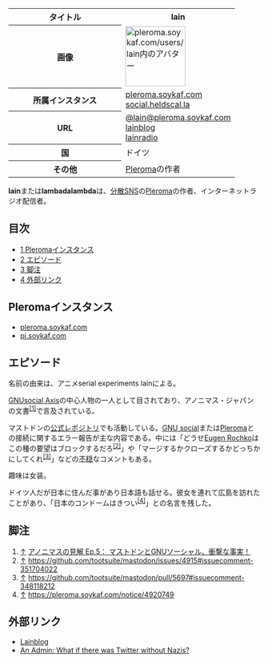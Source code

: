 <div>

<table>
<colgroup>
<col style="width: 50%" />
<col style="width: 50%" />
</colgroup>
<tbody>
<tr class="header">
<th>タイトル</th>
<th>lain</th>
</tr>

<tr class="odd">
<th>画像</th>
<td><a href="/%E3%83%95%E3%82%A1%E3%82%A4%E3%83%AB:Lain.png" title="pleroma.soykaf.com/users/lain内のアバター"><img src="/images/thumb/6/66/Lain.png/120px-Lain.png" srcset="/images/thumb/6/66/Lain.png/180px-Lain.png 1.5x, /images/thumb/6/66/Lain.png/240px-Lain.png 2x" width="120" height="120" alt="pleroma.soykaf.com/users/lain内のアバター" /></a></td>
</tr>
<tr class="even">
<th scope="row">所属インスタンス</th>
<td><a href="https://pleroma.soykaf.com/users/lain" rel="nofollow">pleroma.soykaf.com</a><br />
<a href="https://social.heldscal.la/lambadalambda" rel="nofollow">social.heldscal.la</a></td>
</tr>
<tr class="odd">
<th scope="row">URL</th>
<td><a href="https://pleroma.soykaf.com/users/lain" rel="nofollow">@lain@pleroma.soykaf.com</a><br />
<a href="https://blog.soykaf.com/" rel="nofollow">lainblog</a><br />
<a href="https://lainradio.club" rel="nofollow">lainradio</a></td>
</tr>
<tr class="even">
<th scope="row">国</th>
<td>ドイツ</td>
</tr>
<tr class="odd">
<th scope="row">その他</th>
<td><a href="/Pleroma" title="Pleroma">Pleroma</a>の作者</td>
</tr>
</tbody>
</table>

  
**lain**または**lambadalambda**は、[分散SNS](/%E5%88%86%E6%95%A3SNS "分散SNS")の[Pleroma](/Pleroma "Pleroma")の作者、インターネットラジオ配信者。

<div>

<div lang="ja" dir="ltr">

## 目次

</div>

-   [1 Pleromaインスタンス](#Pleroma.E3.82.A4.E3.83.B3.E3.82.B9.E3.82.BF.E3.83.B3.E3.82.B9)
-   [2 エピソード](#.E3.82.A8.E3.83.94.E3.82.BD.E3.83.BC.E3.83.89)
-   [3 脚注](#.E8.84.9A.E6.B3.A8)
-   [4 外部リンク](#.E5.A4.96.E9.83.A8.E3.83.AA.E3.83.B3.E3.82.AF)

</div>

## Pleromaインスタンス

-   <a href="https://pleroma.soykaf.com" rel="nofollow">pleroma.soykaf.com</a>
-   <a href="https://pi.soykaf.com/" rel="nofollow">pi.soykaf.com</a>

## エピソード

名前の由来は、アニメserial experiments lainによる。

[GNUsocial Axis](/GNUsocial_Axis "GNUsocial Axis")の中心人物の一人として目されており、アノニマス・ジャパンの文書<sup>[\[1\]](#cite_note-1)</sup>で言及されている。

マストドンの[公式レポジトリ](/%E3%83%9E%E3%82%B9%E3%83%88%E3%83%89%E3%83%B3%E5%85%AC%E5%BC%8F%E3%83%AC%E3%83%9D%E3%82%B8%E3%83%88%E3%83%AA "マストドン公式レポジトリ")でも活動している。[GNU social](/GNU_social "GNU social")または[Pleroma](/Pleroma "Pleroma")との接続に関するエラー報告が主な内容である。中には「どうせ[Eugen Rochko](/Gargron "Gargron")はこの種の要望はブロックするだろ<sup>[\[2\]](#cite_note-2)</sup>」や「マージするかクローズするかどっちかにしてくれ<sup>[\[3\]](#cite_note-3)</sup>」などの[不穏](/%E4%B8%8D%E7%A9%8F "不穏")なコメントもある。

趣味は女装。

ドイツ人だが日本に住んだ事があり日本語も話せる。彼女を連れて広島を訪れたことがあり、「日本のコンドームはきつい<sup>[\[4\]](#cite_note-4)</sup>」との名言を残した。

## 脚注

<div>

1.  [↑](#cite_ref-1) <a href="https://www.anonymous-japan.org/%E3%82%A2%E3%83%8E%E3%83%8B%E3%83%9E%E3%82%B9%E3%81%AE%E8%A6%8B%E8%A7%A3-ep-5%EF%BC%9A-%E3%83%9E%E3%82%B9%E3%83%88%E3%83%89%E3%83%B3%E3%81%A8gnu%E3%82%BD%E3%83%BC%E3%82%B7%E3%83%A3%E3%83%AB%E3%80%81" rel="nofollow">アノニマスの見解 Ep.5： マストドンとGNUソーシャル、衝撃な事実！</a>
2.  [↑](#cite_ref-2) <a href="https://github.com/tootsuite/mastodon/issues/4915#issuecomment-351704022" rel="nofollow">https://github.com/tootsuite/mastodon/issues/4915#issuecomment-351704022</a>
3.  [↑](#cite_ref-3) <a href="https://github.com/tootsuite/mastodon/pull/5697#issuecomment-348118212" rel="nofollow">https://github.com/tootsuite/mastodon/pull/5697#issuecomment-348118212</a>
4.  [↑](#cite_ref-4) <a href="https://pleroma.soykaf.com/notice/4920749" rel="nofollow">https://pleroma.soykaf.com/notice/4920749</a>

</div>

## 外部リンク

-   <a href="https://blog.soykaf.com" rel="nofollow">Lainblog</a>
-   <a href="https://robek.world/futurology/an-admin-what-if-there-was-twitter-without-nazis/" rel="nofollow">An Admin: What if there was Twitter without Nazis?</a>

</div>
